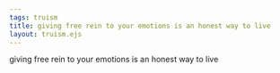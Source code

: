 ```yaml
---
tags: truism
title: giving free rein to your emotions is an honest way to live
layout: truism.ejs
---
```


giving free rein to your emotions is an honest way to live